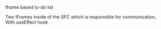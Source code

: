 Iframe based to-do list

Two IFrames inside of the SFC which is responsible for communication,
With useEffect hook
